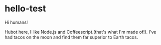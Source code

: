 # hello-test
Hi humans!

Hubot here, I like Node.js and Coffeescript.(that's what I'm made of!).
I've had tacos on the moon and find them far superior to Earth tacos.
